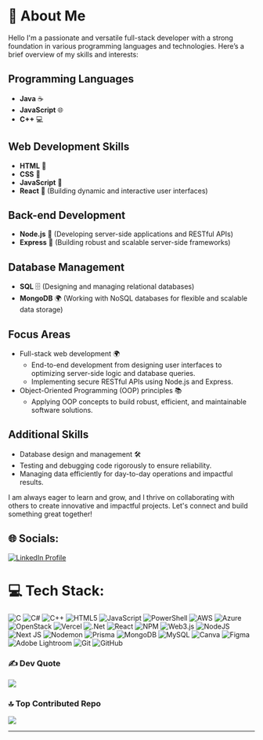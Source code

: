 # 💫 About Me

Hello I'm a passionate and versatile full-stack developer with a strong foundation in various programming languages and technologies. Here’s a brief overview of my skills and interests:

## Programming Languages
- **Java** ☕
- **JavaScript** 🌐
- **C++** 💻

## Web Development Skills
- **HTML** 📝
- **CSS** 🎨
- **JavaScript** 🔧
- **React** 🌈 (Building dynamic and interactive user interfaces)

## Back-end Development
- **Node.js** 🌱 (Developing server-side applications and RESTful APIs)
- **Express** 🚀 (Building robust and scalable server-side frameworks)

## Database Management
- **SQL** 🗄️ (Designing and managing relational databases)
- **MongoDB** 🌍 (Working with NoSQL databases for flexible and scalable data storage)

## Focus Areas
- Full-stack web development 🌍
  - End-to-end development from designing user interfaces to optimizing server-side logic and database queries.
  - Implementing secure RESTful APIs using Node.js and Express.
- Object-Oriented Programming (OOP) principles 📚
  - Applying OOP concepts to build robust, efficient, and maintainable software solutions.

## Additional Skills
- Database design and management 🛠️
- Testing and debugging code rigorously to ensure reliability.
- Managing data efficiently for day-to-day operations and impactful results.

I am always eager to learn and grow, and I thrive on collaborating with others to create innovative and impactful projects. Let's connect and build something great together!

## 🌐 Socials:
<a href="https://www.linkedin.com/in/yash-padwani-334573264" target="_blank">
  <img src="https://img.shields.io/badge/LinkedIn-%230077B5.svg?logo=linkedin&logoColor=white" alt="LinkedIn Profile">
</a>

# 💻 Tech Stack:
![C](https://img.shields.io/badge/c-%2300599C.svg?style=for-the-badge&logo=c&logoColor=white) ![C#](https://img.shields.io/badge/c%23-%23239120.svg?style=for-the-badge&logo=csharp&logoColor=white) ![C++](https://img.shields.io/badge/c++-%2300599C.svg?style=for-the-badge&logo=c%2B%2B&logoColor=white) ![HTML5](https://img.shields.io/badge/html5-%23E34F26.svg?style=for-the-badge&logo=html5&logoColor=white) ![JavaScript](https://img.shields.io/badge/javascript-%23323330.svg?style=for-the-badge&logo=javascript&logoColor=%23F7DF1E) ![PowerShell](https://img.shields.io/badge/PowerShell-%235391FE.svg?style=for-the-badge&logo=powershell&logoColor=white) ![AWS](https://img.shields.io/badge/AWS-%23FF9900.svg?style=for-the-badge&logo=amazon-aws&logoColor=white) ![Azure](https://img.shields.io/badge/azure-%230072C6.svg?style=for-the-badge&logo=microsoftazure&logoColor=white) ![OpenStack](https://img.shields.io/badge/Openstack-%23f01742.svg?style=for-the-badge&logo=openstack&logoColor=white) ![Vercel](https://img.shields.io/badge/vercel-%23000000.svg?style=for-the-badge&logo=vercel&logoColor=white) ![.Net](https://img.shields.io/badge/.NET-5C2D91?style=for-the-badge&logo=.net&logoColor=white) ![React](https://img.shields.io/badge/react-%2320232a.svg?style=for-the-badge&logo=react&logoColor=%2361DAFB) ![NPM](https://img.shields.io/badge/NPM-%23CB3837.svg?style=for-the-badge&logo=npm&logoColor=white) ![Web3.js](https://img.shields.io/badge/web3.js-F16822?style=for-the-badge&logo=web3.js&logoColor=white) ![NodeJS](https://img.shields.io/badge/node.js-6DA55F?style=for-the-badge&logo=node.js&logoColor=white) ![Next JS](https://img.shields.io/badge/Next-black?style=for-the-badge&logo=next.js&logoColor=white) ![Nodemon](https://img.shields.io/badge/NODEMON-%23323330.svg?style=for-the-badge&logo=nodemon&logoColor=%BBDEAD) ![Prisma](https://img.shields.io/badge/Prisma-3982CE?style=for-the-badge&logo=Prisma&logoColor=white) ![MongoDB](https://img.shields.io/badge/MongoDB-%234ea94b.svg?style=for-the-badge&logo=mongodb&logoColor=white) ![MySQL](https://img.shields.io/badge/mysql-4479A1.svg?style=for-the-badge&logo=mysql&logoColor=white) ![Canva](https://img.shields.io/badge/Canva-%2300C4CC.svg?style=for-the-badge&logo=Canva&logoColor=white) ![Figma](https://img.shields.io/badge/figma-%23F24E1E.svg?style=for-the-badge&logo=figma&logoColor=white) ![Adobe Lightroom](https://img.shields.io/badge/Adobe%20Lightroom-31A8FF.svg?style=for-the-badge&logo=Adobe%20Lightroom&logoColor=white) ![Git](https://img.shields.io/badge/git-%23F05033.svg?style=for-the-badge&logo=git&logoColor=white) ![GitHub](https://img.shields.io/badge/github-%23121011.svg?style=for-the-badge&logo=github&logoColor=white)

### ✍️ Dev Quote
![](https://quotes-github-readme.vercel.app/api?type=horizontal&theme=merko)

### 🔝 Top Contributed Repo
![](https://github-contributor-stats.vercel.app/api?username=ypadwani&limit=5&theme=merko&combine_all_yearly_contributions=true)

---
<!-- Proudly created with GPRM ( https://gprm.itsvg.in ) -->
